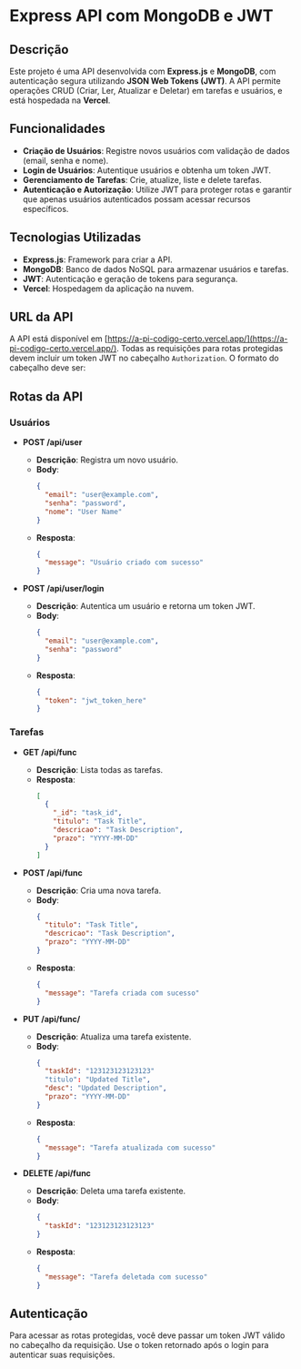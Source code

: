 # Express API com MongoDB e JWT

## Descrição

Este projeto é uma API desenvolvida com **Express.js** e **MongoDB**, com autenticação segura utilizando **JSON Web Tokens (JWT)**. A API permite operações CRUD (Criar, Ler, Atualizar e Deletar) em tarefas e usuários, e está hospedada na **Vercel**.

## Funcionalidades

- **Criação de Usuários**: Registre novos usuários com validação de dados (email, senha e nome).
- **Login de Usuários**: Autentique usuários e obtenha um token JWT.
- **Gerenciamento de Tarefas**: Crie, atualize, liste e delete tarefas.
- **Autenticação e Autorização**: Utilize JWT para proteger rotas e garantir que apenas usuários autenticados possam acessar recursos específicos.

## Tecnologias Utilizadas

- **Express.js**: Framework para criar a API.
- **MongoDB**: Banco de dados NoSQL para armazenar usuários e tarefas.
- **JWT**: Autenticação e geração de tokens para segurança.
- **Vercel**: Hospedagem da aplicação na nuvem.
## URL da API

A API está disponível em [https://a-pi-codigo-certo.vercel.app/](https://a-pi-codigo-certo.vercel.app/). Todas as requisições para rotas protegidas devem incluir um token JWT no cabeçalho `Authorization`. O formato do cabeçalho deve ser:
## Rotas da API

### Usuários

- **POST /api/user**
  - **Descrição**: Registra um novo usuário.
  - **Body**: 
    ```json
    {
      "email": "user@example.com",
      "senha": "password",
      "nome": "User Name"
    }
    ```
  - **Resposta**: 
    ```json
    {
      "message": "Usuário criado com sucesso"
    }
    ```

- **POST /api/user/login**
  - **Descrição**: Autentica um usuário e retorna um token JWT.
  - **Body**: 
    ```json
    {
      "email": "user@example.com",
      "senha": "password"
    }
    ```
  - **Resposta**: 
    ```json
    {
      "token": "jwt_token_here"
    }
    ```

### Tarefas

- **GET /api/func**
  - **Descrição**: Lista todas as tarefas.
  - **Resposta**: 
    ```json
    [
      {
        "_id": "task_id",
        "titulo": "Task Title",
        "descricao": "Task Description",
        "prazo": "YYYY-MM-DD"
      }
    ]
    ```

- **POST /api/func**
  - **Descrição**: Cria uma nova tarefa.
  - **Body**: 
    ```json
    {
      "titulo": "Task Title",
      "descricao": "Task Description",
      "prazo": "YYYY-MM-DD"
    }
    ```
  - **Resposta**: 
    ```json
    {
      "message": "Tarefa criada com sucesso"
    }
    ```

- **PUT /api/func/**
  - **Descrição**: Atualiza uma tarefa existente.
  - **Body**: 
    ```json
    {
      "taskId": "123123123123123"
      "titulo": "Updated Title",
      "desc": "Updated Description",
      "prazo": "YYYY-MM-DD"
    }
    ```
  - **Resposta**: 
    ```json
    {
      "message": "Tarefa atualizada com sucesso"
    }
    ```

- **DELETE /api/func**
  - **Descrição**: Deleta uma tarefa existente.
  - **Body**: 
    ```json
    {
      "taskId": "123123123123123"
    }
    ```
  - **Resposta**: 
    ```json
    {
      "message": "Tarefa deletada com sucesso"
    }
    ```

## Autenticação

Para acessar as rotas protegidas, você deve passar um token JWT válido no cabeçalho da requisição. Use o token retornado após o login para autenticar suas requisições.


